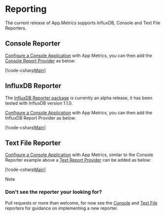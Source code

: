 # Reporting

The current release of App.Metrics supports InfluxDB, Console and Text File Reporters.

## Console Reporter

[Configure a Console Application](../intro.md#configuring-a-console-application) with App Metrics, you can then add the [Console Report Provider](https://www.nuget.org/packages/App.Metrics.Extensions.Reporting.Console/) as below:

[!code-csharp[Main](../../src/samples/AppMetrics.Startup.CodeSnippets/MetricsProgram.cs?highlight=30,31,32,33,18)]

## InfluxDB Reporter

The [InfluxDB Reporter package](https://www.nuget.org/packages/App.Metrics.Extensions.Reporting.InfluxDB/) is currently an alpha release, it has been tested with InfluxDB version 1.1.0.

[Configure a Console Application](../intro.md#configuring-a-console-application) with App Metrics, you can then add the InfluxDB Report Provider as below:

[!code-csharp[Main](../../src/samples/App.Metrics.Extensions.Reporting.Code.Snippets/InfluxDBReporterSetup.cs)]

## Text File Reporter

[Configure a Console Application](../intro.md#configuring-a-console-application) with App Metrics, similar to the Console Reporter example above a [Text Report Provider](https://www.nuget.org/packages/App.Metrics.Extensions.Reporting.TextFile/) can be added as below:

[!code-csharp[Main](../../src/samples/App.Metrics.Extensions.Reporting.Code.Snippets/TextFileReporterSetup.cs)]

> [!NOTE]
> ### Don't see the reporter your looking for?
> Pull requests or more than welcome, for now see the [Console](https://github.com/alhardy/AppMetrics/tree/master/src/App.Metrics.Extensions.Reporting.Console) and [Text File](https://github.com/alhardy/AppMetrics/tree/master/src/App.Metrics.Extensions.Reporting.TextFile) reporters for guidance on implementing a new reporter.